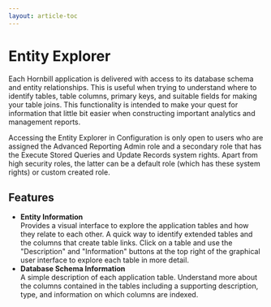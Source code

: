 ```yaml
---
layout: article-toc
---
```

# Entity Explorer
Each Hornbill application is delivered with access to its database schema and entity relationships. This is useful when trying to understand where to identify tables, table columns, primary keys, and suitable fields for making your table joins. This functionality is intended to make your quest for information that little bit easier when constructing important analytics and management reports.

Accessing the Entity Explorer in Configuration is only open to users who are assigned the Advanced Reporting Admin role and a secondary role that has the Execute Stored Queries and Update Records system rights. Apart from high security roles, the latter can be a default role (which has these system rights) or custom created role.

## Features
* **Entity Information**<br>Provides a visual interface to explore the application tables and how they relate to each other. A quick way to identify extended tables and the columns that create table links. Click on a table and use the "Description" and "Information" buttons at the top right of the graphical user interface to explore each table in more detail.
* **Database Schema Information**<br>A simple description of each application table. Understand more about the columns contained in the tables including a supporting description, type, and information on which columns are indexed.
